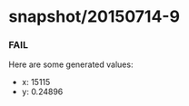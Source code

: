 # snapshot/20150714-9
<!-- Production begins at 2015-07-14T10:57:33 -->


### FAIL
Here are some generated values:

* x: 15115
* y: 0.24896

<!-- Production ends at 2015-07-14T10:57:34 -->

